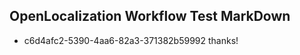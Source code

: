 ## OpenLocalization Workflow Test MarkDown
* c6d4afc2-5390-4aa6-82a3-371382b59992 
thanks!<!--HONumber=Mar16_HO2-->
